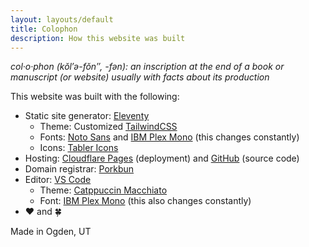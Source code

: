 ```yaml
---
layout: layouts/default
title: Colophon
description: How this website was built
---
```


_col·​o·​phon (kŏl′ə-fŏn″, -fən): an inscription at the end of a book or manuscript (or website) usually with facts about its production_

This website was built with the following:

- Static site generator: [Eleventy](https://www.11ty.dev)
  - Theme: Customized [TailwindCSS](https://www.tailwindcss.com)
  - Fonts: [Noto Sans](https://fonts.google.com/noto/specimen/Noto+Sans) and [IBM Plex Mono](https://fonts.google.com/specimen/IBM+Plex+Mono) (this changes constantly)
  - Icons: [Tabler Icons](https://tabler.io/icons)
- Hosting: [Cloudflare Pages](https://pages.cloudflare.com/) (deployment) and [GitHub](https://github.com/sphars/spencerharston.com) (source code)
- Domain registrar: [Porkbun](https://porkbun.com)
- Editor: [VS Code](https://code.visualstudio.com)
  - Theme: [Catppuccin Macchiato](https://marketplace.visualstudio.com/items?itemName=Catppuccin.catppuccin-vsc)
  - Font: [IBM Plex Mono](https://fonts.google.com/specimen/IBM+Plex+Mono) (this also changes constantly)
- ❤ and 🍀

Made in Ogden, UT
